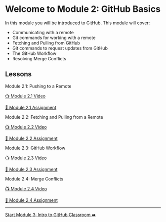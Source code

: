 # Welcome to Module 2: GitHub Basics

In this module you will be introduced to GitHub. This module will cover:

* Communicating with a remote
* Git commands for working with a remote
* Fetching and Pulling from GitHub
* Git commands to request updates from GitHub
* The GitHub Workflow
* Resolving Merge Conflicts

## Lessons

Module 2.1: Pushing to a Remote

[:tv: Module 2.1 Video](https://youtu.be/R2bLo-KiYlU)

[:notebook: Module 2.1 Assignment]()

Module 2.2: Fetching and Pulling from a Remote

[:tv: Module 2.2 Video](https://youtu.be/gNaCC_8B1k0)

[:notebook: Module 2.2 Assignment]()

Module 2.3: GitHub Workflow

[:tv: Module 2.3 Video](https://youtu.be/SoaAoATcUxU)

[:notebook: Module 2.3 Assignment]()

Module 2.4: Merge Conflicts

[:tv: Module 2.4 Video](https://youtu.be/c1210JclnPw)

[:notebook: Module 2.4 Assignment]()

<hr>

[Start Module 3: Intro to GitHub Classroom :arrow_right:]() 
